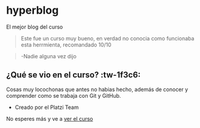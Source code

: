 # hyperblog

El mejor blog del curso

> Este fue un curso muy bueno, en verdad no conocia como funcionaba esta herrmienta, recomandado 10/10

> -Nadie alguna vez dijo

## ¿Qué se vio en el curso? :tw-1f3c6:

Cosas muy locochonas que antes no habias hecho, además de conocer y comprender como se trabaja con Git y GitHub.

- Creado por el Platzi Team

No esperes más y ve a [ver el curso](http://https://platzi.com/cursos/git-github/ "ver el curso")
